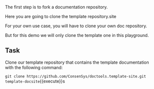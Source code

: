 The first step is to fork a documentation repository.

Here you are going to clone the template repository.site

For your own use case, you will have to clone your own doc repository.

But for this demo we will only clone the template one in this playground.

## Task

Clone our template repository that contains the template documentation with the following command:

`git clone https://github.com/ConsenSys/doctools.template-site.git template-docsite`{{execute}}s

